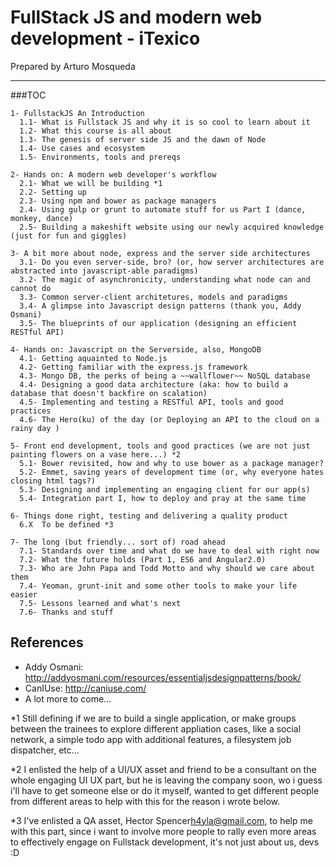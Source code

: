 # FullStack JS and modern web development - iTexico

Prepared by Arturo Mosqueda 

---------


###TOC

	1- FullstackJS An Introduction  
	  1.1- What is Fullstack JS and why it is so cool to learn about it
	  1.2- What this course is all about
	  1.3- The genesis of server side JS and the dawn of Node 
	  1.4- Use cases and ecosystem	  
	  1.5- Environments, tools and prereqs
	
	2- Hands on: A modern web developer's workflow
	  2.1- What we will be building *1
	  2.2- Setting up
	  2.3- Using npm and bower as package managers
	  2.4- Using gulp or grunt to automate stuff for us Part I (dance, monkey, dance)
	  2.5- Building a makeshift website using our newly acquired knowledge (just for fun and giggles)
	  
	3- A bit more about node, express and the server side architectures
	  3.1- Do you even server-side, bro? (or, how server architectures are abstracted into javascript-able paradigms)
	  3.2- The magic of asynchronicity, understanding what node can and cannot do
	  3.3- Common server-client architetures, models and paradigms
	  3.4- A glimpse into Javascript design patterns (thank you, Addy Osmani)
	  3.5- The blueprints of our application (designing an efficient RESTful API)

	4- Hands on: Javascript on the Serverside, also, MongoDB
	  4.1- Getting aquainted to Node.js
	  4.2- Getting familiar with the express.js framework
	  4.3- Mongo DB, the perks of being a ~~wallflower~~ NoSQL database
	  4.4- Designing a good data architecture (aka: how to build a database that doesn't backfire on scalation)
	  4.5- Implementing and testing a RESTful API, tools and good practices
	  4.6- The Hero(ku) of the day (or Deploying an API to the cloud on a rainy day )

    5- Front end development, tools and good practices (we are not just painting flowers on a vase here...) *2
	  5.1- Bower revisited, how and why to use bower as a package manager?
	  5.2- Emmet, saving years of development time (or, why everyone hates closing html tags?)
	  5.3- Designing and implementing an engaging client for our app(s)
	  5.4- Integration part I, how to deploy and pray at the same time
	
	6- Things done right, testing and delivering a quality product
      6.X  To be defined *3

	7- The long (but friendly... sort of) road ahead	  
	  7.1- Standards over time and what do we have to deal with right now
	  7.2- What the future holds (Part 1, ES6 and Angular2.0)
	  7.3- Who are John Papa and Todd Motto and why should we care about them
	  7.4- Yeoman, grunt-init and some other tools to make your life easier
	  7.5- Lessons learned and what's next
	  7.6- Thanks and stuff
	  
  ## References

  - Addy Osmani: http://addyosmani.com/resources/essentialjsdesignpatterns/book/
  - CanIUse: http://caniuse.com/
  - A lot more to come...


*1 Still defining if we are to build a single application, or make groups between the trainees to explore different appliation cases, like a social network, a simple todo app with additional features, a filesystem job dispatcher, etc...

*2 I enlisted the help of a UI/UX asset and friend to be a consultant on the whole engaging UI UX part, but he is leaving the company soon, wo i guess i'll have to get someone else or do it myself, wanted to get different people from different areas to help with this for the reason i wrote below.

*3 I've enlisted a QA asset, Hector Spencer<h4yla@gmail.com>, to help me with this part, since i want to involve more people to rally even more areas to effectively engage on Fullstack development, it's not just about us, devs :D

